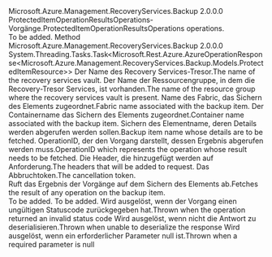 <Type Name="IProtectedItemOperationResultsOperations" FullName="Microsoft.Azure.Management.RecoveryServices.Backup.IProtectedItemOperationResultsOperations">
  <TypeSignature Language="C#" Value="public interface IProtectedItemOperationResultsOperations" />
  <TypeSignature Language="ILAsm" Value=".class public interface auto ansi abstract IProtectedItemOperationResultsOperations" />
  <TypeSignature Language="DocId" Value="T:Microsoft.Azure.Management.RecoveryServices.Backup.IProtectedItemOperationResultsOperations" />
  <TypeSignature Language="VB.NET" Value="Public Interface IProtectedItemOperationResultsOperations" />
  <TypeSignature Language="F#" Value="type IProtectedItemOperationResultsOperations = interface" />
  <AssemblyInfo>
    <AssemblyName>Microsoft.Azure.Management.RecoveryServices.Backup</AssemblyName>
    <AssemblyVersion>2.0.0.0</AssemblyVersion>
  </AssemblyInfo>
  <Interfaces />
  <Docs>
    <summary>
            <span data-ttu-id="4aba0-101">ProtectedItemOperationResultsOperations-Vorgänge.</span><span class="sxs-lookup"><span data-stu-id="4aba0-101">ProtectedItemOperationResultsOperations operations.</span></span>
            </summary>
    <remarks>To be added.</remarks>
  </Docs>
  <Members>
    <Member MemberName="GetWithHttpMessagesAsync">
      <MemberSignature Language="C#" Value="public System.Threading.Tasks.Task&lt;Microsoft.Rest.Azure.AzureOperationResponse&lt;Microsoft.Azure.Management.RecoveryServices.Backup.Models.ProtectedItemResource&gt;&gt; GetWithHttpMessagesAsync (string vaultName, string resourceGroupName, string fabricName, string containerName, string protectedItemName, string operationId, System.Collections.Generic.Dictionary&lt;string,System.Collections.Generic.List&lt;string&gt;&gt; customHeaders = null, System.Threading.CancellationToken cancellationToken = null);" />
      <MemberSignature Language="ILAsm" Value=".method public hidebysig newslot virtual instance class System.Threading.Tasks.Task`1&lt;class Microsoft.Rest.Azure.AzureOperationResponse`1&lt;class Microsoft.Azure.Management.RecoveryServices.Backup.Models.ProtectedItemResource&gt;&gt; GetWithHttpMessagesAsync(string vaultName, string resourceGroupName, string fabricName, string containerName, string protectedItemName, string operationId, class System.Collections.Generic.Dictionary`2&lt;string, class System.Collections.Generic.List`1&lt;string&gt;&gt; customHeaders, valuetype System.Threading.CancellationToken cancellationToken) cil managed" />
      <MemberSignature Language="DocId" Value="M:Microsoft.Azure.Management.RecoveryServices.Backup.IProtectedItemOperationResultsOperations.GetWithHttpMessagesAsync(System.String,System.String,System.String,System.String,System.String,System.String,System.Collections.Generic.Dictionary{System.String,System.Collections.Generic.List{System.String}},System.Threading.CancellationToken)" />
      <MemberSignature Language="F#" Value="abstract member GetWithHttpMessagesAsync : string * string * string * string * string * string * System.Collections.Generic.Dictionary&lt;string, System.Collections.Generic.List&lt;string&gt;&gt; * System.Threading.CancellationToken -&gt; System.Threading.Tasks.Task&lt;Microsoft.Rest.Azure.AzureOperationResponse&lt;Microsoft.Azure.Management.RecoveryServices.Backup.Models.ProtectedItemResource&gt;&gt;" Usage="iProtectedItemOperationResultsOperations.GetWithHttpMessagesAsync (vaultName, resourceGroupName, fabricName, containerName, protectedItemName, operationId, customHeaders, cancellationToken)" />
      <MemberType>Method</MemberType>
      <AssemblyInfo>
        <AssemblyName>Microsoft.Azure.Management.RecoveryServices.Backup</AssemblyName>
        <AssemblyVersion>2.0.0.0</AssemblyVersion>
      </AssemblyInfo>
      <ReturnValue>
        <ReturnType>System.Threading.Tasks.Task&lt;Microsoft.Rest.Azure.AzureOperationResponse&lt;Microsoft.Azure.Management.RecoveryServices.Backup.Models.ProtectedItemResource&gt;&gt;</ReturnType>
      </ReturnValue>
      <Parameters>
        <Parameter Name="vaultName" Type="System.String" />
        <Parameter Name="resourceGroupName" Type="System.String" />
        <Parameter Name="fabricName" Type="System.String" />
        <Parameter Name="containerName" Type="System.String" />
        <Parameter Name="protectedItemName" Type="System.String" />
        <Parameter Name="operationId" Type="System.String" />
        <Parameter Name="customHeaders" Type="System.Collections.Generic.Dictionary&lt;System.String,System.Collections.Generic.List&lt;System.String&gt;&gt;" />
        <Parameter Name="cancellationToken" Type="System.Threading.CancellationToken" />
      </Parameters>
      <Docs>
        <param name="vaultName">
            <span data-ttu-id="4aba0-102">Der Name des Recovery Services-Tresor.</span><span class="sxs-lookup"><span data-stu-id="4aba0-102">The name of the recovery services vault.</span></span>
            </param>
        <param name="resourceGroupName">
            <span data-ttu-id="4aba0-103">Der Name der Ressourcengruppe, in dem die Recovery-Tresor Services, ist vorhanden.</span><span class="sxs-lookup"><span data-stu-id="4aba0-103">The name of the resource group where the recovery services vault is present.</span></span>
            </param>
        <param name="fabricName">
            <span data-ttu-id="4aba0-104">Name des Fabric, das Sichern des Elements zugeordnet.</span><span class="sxs-lookup"><span data-stu-id="4aba0-104">Fabric name associated with the backup item.</span></span>
            </param>
        <param name="containerName">
            <span data-ttu-id="4aba0-105">Der Containername das Sichern des Elements zugeordnet.</span><span class="sxs-lookup"><span data-stu-id="4aba0-105">Container name associated with the backup item.</span></span>
            </param>
        <param name="protectedItemName">
            <span data-ttu-id="4aba0-106">Sichern des Elementname, deren Details werden abgerufen werden sollen.</span><span class="sxs-lookup"><span data-stu-id="4aba0-106">Backup item name whose details are to be fetched.</span></span>
            </param>
        <param name="operationId">
            <span data-ttu-id="4aba0-107">OperationID, der den Vorgang darstellt, dessen Ergebnis abgerufen werden muss.</span><span class="sxs-lookup"><span data-stu-id="4aba0-107">OperationID which represents the operation whose result needs to be fetched.</span></span>
            </param>
        <param name="customHeaders">
            <span data-ttu-id="4aba0-108">Die Header, die hinzugefügt werden auf Anforderung.</span><span class="sxs-lookup"><span data-stu-id="4aba0-108">The headers that will be added to request.</span></span>
            </param>
        <param name="cancellationToken">
            <span data-ttu-id="4aba0-109">Das Abbruchtoken.</span><span class="sxs-lookup"><span data-stu-id="4aba0-109">The cancellation token.</span></span>
            </param>
        <summary>
            <span data-ttu-id="4aba0-110">Ruft das Ergebnis der Vorgänge auf dem Sichern des Elements ab.</span><span class="sxs-lookup"><span data-stu-id="4aba0-110">Fetches the result of any operation on the backup item.</span></span>
            </summary>
        <returns>To be added.</returns>
        <remarks>To be added.</remarks>
        <exception cref="T:Microsoft.Rest.Azure.CloudException">
            <span data-ttu-id="4aba0-111">Wird ausgelöst, wenn der Vorgang einen ungültigen Statuscode zurückgegeben hat.</span><span class="sxs-lookup"><span data-stu-id="4aba0-111">Thrown when the operation returned an invalid status code</span></span>
            </exception>
        <exception cref="T:Microsoft.Rest.SerializationException">
            <span data-ttu-id="4aba0-112">Wird ausgelöst, wenn nicht die Antwort zu deserialisieren.</span><span class="sxs-lookup"><span data-stu-id="4aba0-112">Thrown when unable to deserialize the response</span></span>
            </exception>
        <exception cref="T:Microsoft.Rest.ValidationException">
            <span data-ttu-id="4aba0-113">Wird ausgelöst, wenn ein erforderlicher Parameter null ist.</span><span class="sxs-lookup"><span data-stu-id="4aba0-113">Thrown when a required parameter is null</span></span>
            </exception>
      </Docs>
    </Member>
  </Members>
</Type>
